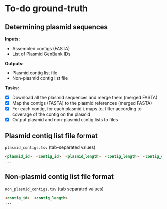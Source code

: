 # To-do ground-truth

## Determining plasmid sequences

**Inputs:**

* Assembled contigs (FASTA)
* List of Plasmid GenBank IDs

**Outputs:**

* Plasmid contig list file
* Non-plasmid contig list file

**Tasks:**

* [x] Download all the plasmid sequences and merge them (merged FASTA)
* [x] Map the contigs (FASTA) to the plasmid references (merged FASTA)
* [x] For each contig, for each plasmid it maps to, filter according to coverage of the contig on the plasmid
* [x] Output plasmid and non-plasmid contig lists to files

## Plasmid contig list file format

`plasmid_contigs.tsv` (tab-separated values)

```html
<plasmid_id>  <contig_id>  <plasmid_length>  <contig_length>  <contig_coverage>
...
```

## Non-plasmid contig list file format

`non_plasmid_contigs.tsv` (tab separated values)

```html
<contig_id>  <contig_length>
...
```
